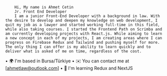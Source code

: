         Hi, My name is Ahmet Cetin
        Jr. Front End Developer
        I am a junior Front-End Developer with a background in law. With the desire to develop and deepen my knowledge on web development, I quit my job as a lawyer and started working full-time in this field, while also taking courses. I started the Frontend Path on Scrimba and am currently developing projects with React.js. While aiming to learn a new concept in each of my projects, I am creating areas where I can progress on Firebase Redux and Tailwind and pushing myself for more. The only thing I can offer is my ability to learn quickly and to deliver what is asked of me on time, regardless of the cost.

•	🌍  I'm based in Bursa/Türkiye
•	✉️  You can contact me at [ahmetlaw@outlook.com]
•	🧠  I'm learning Redux and NextJS


<!---
ahmetcetnn/ahmetcetnn is a ✨ special ✨ repository because its `README.md` (this file) appears on your GitHub profile.
You can click the Preview link to take a look at your changes.
--->
